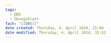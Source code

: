 ```yaml
---
tags:
  - DBS
  - Übungsblatt
fach: "[[DBS]]"
date created: Thursday, 4. April 2024, 15:04
date modified: Thursday, 4. April 2024, 15:52
---
```

